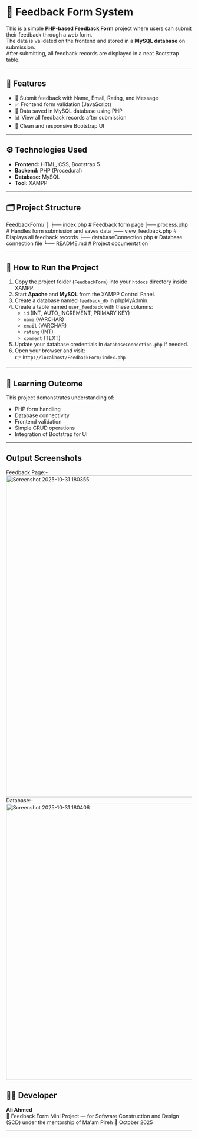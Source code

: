 # 💬 Feedback Form System

This is a simple **PHP-based Feedback Form** project where users can submit their feedback through a web form.  
The data is validated on the frontend and stored in a **MySQL database** on submission.  
After submitting, all feedback records are displayed in a neat Bootstrap table.

---

## 🧩 Features

- 📝 Submit feedback with Name, Email, Rating, and Message  
- ✅ Frontend form validation (JavaScript)  
- 💾 Data saved in MySQL database using PHP  
- 📊 View all feedback records after submission  
- 🎨 Clean and responsive Bootstrap UI  

---

## ⚙️ Technologies Used

- **Frontend:** HTML, CSS, Bootstrap 5  
- **Backend:** PHP (Procedural)  
- **Database:** MySQL  
- **Tool:** XAMPP  

---

## 🗂️ Project Structure

FeedbackForm/
│
├── index.php # Feedback form page
├── process.php # Handles form submission and saves data
├── view_feedback.php # Displays all feedback records
├── databaseConnection.php # Database connection file
└── README.md # Project documentation


---

## 🚀 How to Run the Project

1. Copy the project folder (`FeedbackForm`) into your `htdocs` directory inside XAMPP.  
2. Start **Apache** and **MySQL** from the XAMPP Control Panel.  
3. Create a database named `feedback_db` in phpMyAdmin.  
4. Create a table named `user_feedback` with these columns:
   - `id` (INT, AUTO_INCREMENT, PRIMARY KEY)
   - `name` (VARCHAR)
   - `email` (VARCHAR)
   - `rating` (INT)
   - `comment` (TEXT)
5. Update your database credentials in `databaseConnection.php` if needed.  
6. Open your browser and visit:  
   👉 `http://localhost/FeedbackForm/index.php`

---

## 🧠 Learning Outcome

This project demonstrates understanding of:
- PHP form handling  
- Database connectivity  
- Frontend validation  
- Simple CRUD operations  
- Integration of Bootstrap for UI  

---

## Output Screenshots
Feedback Page:-
<img width="1102" height="874" alt="Screenshot 2025-10-31 180355" src="https://github.com/user-attachments/assets/989e4f04-5a43-4afc-ab9c-66e843c03e9f" />
Database:-
<img width="1812" height="751" alt="Screenshot 2025-10-31 180406" src="https://github.com/user-attachments/assets/45030894-fd72-4363-8fd3-87b3a0ea7391" />

## 👨‍💻 Developer

**Ali Ahmed**  
📍 Feedback Form Mini Project — for Software Construction and Design (SCD) under the mentorship of Ma'am Pireh
📅 October 2025

---
